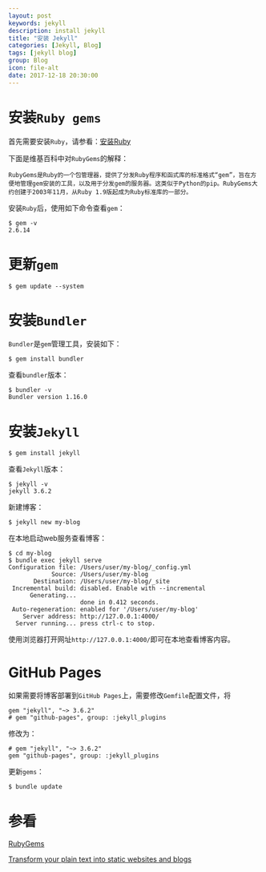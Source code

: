 ```yaml
---
layout: post
keywords: jekyll
description: install jekyll
title: "安装 Jekyll"
categories: [Jekyll, Blog]
tags: [jekyll blog]
group: Blog
icon: file-alt
date: 2017-12-18 20:30:00
---
```

# 安装`Ruby gems`

首先需要安装`Ruby`，请参看：[安装Ruby](http://daemon369.github.io/ruby/2017/12/14/01-install-ruby)

下面是维基百科中对`RubyGems`的解释：

```
RubyGems是Ruby的一个包管理器，提供了分发Ruby程序和函式库的标准格式“gem”，旨在方便地管理gem安装的工具，以及用于分发gem的服务器。这类似于Python的pip。RubyGems大约创建于2003年11月，从Ruby 1.9版起成为Ruby标准库的一部分。
```

<!--excerpt-->

安装`Ruby`后，使用如下命令查看`gem`：

    $ gem -v
    2.6.14

# 更新`gem`

    $ gem update --system

# 安装`Bundler`

`Bundler`是`gem`管理工具，安装如下：

    $ gem install bundler

查看`bundler`版本：

    $ bundler -v
    Bundler version 1.16.0

# 安装`Jekyll`

    $ gem install jekyll

查看`Jekyll`版本：

    $ jekyll -v
    jekyll 3.6.2

新建博客：

    $ jekyll new my-blog

在本地启动web服务查看博客：

    $ cd my-blog
    $ bundle exec jekyll serve
    Configuration file: /Users/user/my-blog/_config.yml
                Source: /Users/user/my-blog
           Destination: /Users/user/my-blog/_site
     Incremental build: disabled. Enable with --incremental
          Generating...
                        done in 0.412 seconds.
     Auto-regeneration: enabled for '/Users/user/my-blog'
        Server address: http://127.0.0.1:4000/
      Server running... press ctrl-c to stop.

使用浏览器打开网址`http://127.0.0.1:4000/`即可在本地查看博客内容。

# GitHub Pages

如果需要将博客部署到`GitHub Pages`上，需要修改`Gemfile`配置文件，将

    gem "jekyll", "~> 3.6.2"
    # gem "github-pages", group: :jekyll_plugins

修改为：

    # gem "jekyll", "~> 3.6.2"
    gem "github-pages", group: :jekyll_plugins

更新`gems`：

    $ bundle update

# 参看

[RubyGems](https://zh.wikipedia.org/wiki/RubyGems)

[Transform your plain text into static websites and blogs](https://jekyllrb.com/)
